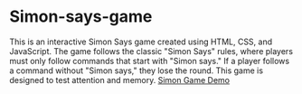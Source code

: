# Simon-says-game
This is an interactive Simon Says game created using HTML, CSS, and JavaScript. The game follows the classic "Simon Says" rules, where players must only follow commands that start with "Simon says." If a player follows a command without "Simon says," they lose the round. This game is designed to test attention and memory.
[Simon Game Demo](https://tushar-3969.github.io/Simon-says-game)

